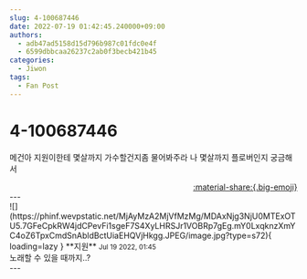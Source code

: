 ```yaml
---
slug: 4-100687446
date: 2022-07-19 01:42:45.240000+09:00
authors:
  - adb47ad5158d15d796b987c01fdc0e4f
  - 6599dbbcaa26237c2ab0f3becb421b45
categories:
  - Jiwon
tags:
  - Fan Post
---
```


# 4-100687446

<div class="post-container" markdown="1">
<div class="content-container md-sidebar__scrollwrap" markdown="1">

메건아 지원이한테 몇살까지 가수할건지좀 물어봐주라 나 몇살까지 플로버인지 궁금해서

</div>
</div>

<div style="text-align: right;" markdown="1">
<a href="https://weverse.io/fromis9/fanpost/4-100687446" style="text-align: right;">:material-share:{.big-emoji}</a>
</div>
---

<div class="comments-container md-sidebar__scrollwrap" markdown="1">
<div class="comment" markdown="1">
<div class='id-container' markdown="1">
![](https://phinf.wevpstatic.net/MjAyMzA2MjVfMzMg/MDAxNjg3NjU0MTExOTU5.7GFeCpkRW4jdCPevFi1sgeF7S4XyLHRSJr1VOBRp7gEg.mY0LxqknzXmYC4oZ6TpxCmdSnAbldBctUiaEHQVjHkgg.JPEG/image.jpg?type=s72){ loading=lazy }
**<span class="artist">지원</span>** <small>Jul 19 2022, 01:45</small><br>
</div>
<div class='comment-body' markdown="1">
노래할 수 있을 때까지..?
</div>
</div>
</div>
---
